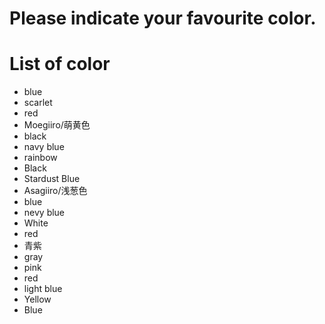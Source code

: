 # Please indicate your favourite color.

# List of color
- blue
- scarlet
- red
- Moegiiro/萌黄色
- black
- navy blue
- rainbow
- Black
- Stardust Blue
- Asagiiro/浅葱色
- blue
- nevy blue
- White
- red
- 青紫
- gray
- pink
- red
- light blue
- Yellow
- Blue
